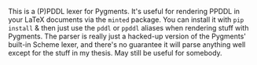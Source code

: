 This is a (P)PDDL lexer for Pygments. It's useful for rendering PPDDL in your
LaTeX documents via the `minted` package. You can install it with `pip install`
& then just use the `pddl` or `ppddl` aliases when rendering stuff with
Pygments. The parser is really just a hacked-up version of the Pygments'
built-in Scheme lexer, and there's no guarantee it will parse anything well
except for the stuff in my thesis. May still be useful for somebody.
